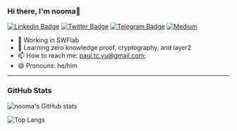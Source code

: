 ### Hi there, I'm nooma👋

[![Linkedin Badge](https://img.shields.io/badge/-LinkedIn-0e76a8?style=flat-square&logo=Linkedin&logoColor=white)](https://www.linkedin.com/in/paultsuchunyu/)
[![Twitter Badge](https://img.shields.io/badge/-Twitter-00acee?style=flat-square&logo=Twitter&logoColor=white)](https://twitter.com/nooma4286)
[![Telegram Badge](https://img.shields.io/badge/-Telegram-0088cc?style=flat-square&logo=Telegram&logoColor=white)](https://t.me/nooma42)
[![Medium](https://img.shields.io/badge/Medium-12100E?style=flat-square&logo=medium&logoColor=white)](https://medium.com/@paultcyu)

- 🔭 Working in SWFlab
- 🌱 Learning zero knowledge proof, cryptography, and layer2
- 📫 How to reach me: paul.tc.yu@gmail.com;
- 😄 Pronouns: he/him
---

### GitHub Stats

![nooma's GitHub stats](https://github-readme-stats.vercel.app/api?username=NOOMA-42&count_private=true&show_icons=true&theme=dark) 

![Top Langs](https://github-readme-stats.vercel.app/api/top-langs/?username=NOOMA-42&hide=html,css&layout=compact)
